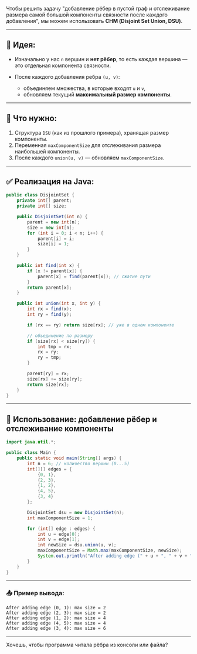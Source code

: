 Чтобы решить задачу "добавление рёбер в пустой граф и отслеживание размера самой большой компоненты связности после каждого добавления", мы можем использовать **СНМ (Disjoint Set Union, DSU)**.

---

## 🧠 Идея:

* Изначально у нас `n` вершин и **нет рёбер**, то есть каждая вершина — это отдельная компонента связности.
* После каждого добавления ребра `(u, v)`:

    * объединяем множества, в которые входят `u` и `v`,
    * обновляем текущий **максимальный размер компоненты**.

---

## 🔧 Что нужно:

1. Структура `DSU` (как из прошлого примера), хранящая размер компоненты.
2. Переменная `maxComponentSize` для отслеживания размера наибольшей компоненты.
3. После каждого `union(u, v)` — обновляем `maxComponentSize`.

---

## ✅ Реализация на Java:

```java
public class DisjointSet {
    private int[] parent;
    private int[] size;

    public DisjointSet(int n) {
        parent = new int[n];
        size = new int[n];
        for (int i = 0; i < n; i++) {
            parent[i] = i;
            size[i] = 1;
        }
    }

    public int find(int x) {
        if (x != parent[x]) {
            parent[x] = find(parent[x]); // сжатие пути
        }
        return parent[x];
    }

    public int union(int x, int y) {
        int rx = find(x);
        int ry = find(y);

        if (rx == ry) return size[rx]; // уже в одном компоненте

        // объединение по размеру
        if (size[rx] < size[ry]) {
            int tmp = rx;
            rx = ry;
            ry = tmp;
        }

        parent[ry] = rx;
        size[rx] += size[ry];
        return size[rx];
    }
}
```

---

## 🧪 Использование: добавление рёбер и отслеживание компоненты

```java
import java.util.*;

public class Main {
    public static void main(String[] args) {
        int n = 6; // количество вершин (0...5)
        int[][] edges = {
            {0, 1},
            {2, 3},
            {1, 2},
            {4, 5},
            {3, 4}
        };

        DisjointSet dsu = new DisjointSet(n);
        int maxComponentSize = 1;

        for (int[] edge : edges) {
            int u = edge[0];
            int v = edge[1];
            int newSize = dsu.union(u, v);
            maxComponentSize = Math.max(maxComponentSize, newSize);
            System.out.println("After adding edge (" + u + ", " + v + "): max size = " + maxComponentSize);
        }
    }
}
```

---

### 📤 Пример вывода:

```
After adding edge (0, 1): max size = 2
After adding edge (2, 3): max size = 2
After adding edge (1, 2): max size = 4
After adding edge (4, 5): max size = 4
After adding edge (3, 4): max size = 6
```

---

Хочешь, чтобы программа читала рёбра из консоли или файла?
